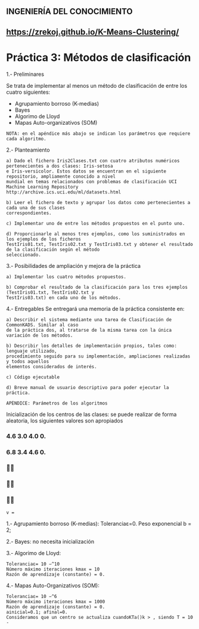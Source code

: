 ## INGENIERÍA DEL CONOCIMIENTO

## https://zrekoj.github.io/K-Means-Clustering/

# Práctica 3: Métodos de clasificación

1.- Preliminares

Se trata de implementar al menos un método de clasificación de entre los cuatro siguientes:

- Agrupamiento borroso (K-medias)
- Bayes
- Algorimo de Lloyd
- Mapas Auto-organizativos (SOM)

```
NOTA: en el apéndice más abajo se indican los parámetros que requiere cada algoritmo.
```
2.- Planteamiento

```
a) Dado el fichero Iris2Clases.txt con cuatro atributos numéricos pertenecientes a dos clases: Iris-setosa
e Iris-versicolor. Estos datos se encuentran en el siguiente repositorio, ampliamente conocido a nivel
mundial en temas relacionados con problemas de clasificación UCI Machine Learning Repository
http://archive.ics.uci.edu/ml/datasets.html
```
```
b) Leer el fichero de texto y agrupar los datos como pertenecientes a cada una de sus clases
correspondientes.
```
```
c) Implementar uno de entre los métodos propuestos en el punto uno.
```
```
d) Proporcionarle al menos tres ejemplos, como los suministrados en los ejemplos de los ficheros
TestIris01.txt, TestIris02.txt y TestIris03.txt y obtener el resultado de la clasificación según el método
seleccionado.
```
3.- Posibilidades de ampliación y mejora de la práctica

```
a) Implementar los cuatro métodos propuestos.
```
```
b) Comprobar el resultado de la clasificación para los tres ejemplos (TestIris01.txt, TestIris02.txt y
TestIris03.txt) en cada uno de los métodos.
```
4.- Entregables
Se entregará una memoria de la práctica consistente en:

```
a) Describir el sistema mediante una tarea de Clasificación de CommonKADS. Similar al caso
de la práctica dos, al tratarse de la misma tarea con la única variación de los métodos.
```
```
b) Describir los detalles de implementación propios, tales como: lenguaje utilizado,
procedimiento seguido para su implementación, ampliaciones realizadas y todos aquellos
elementos considerados de interés.
```
```
c) Código ejecutable
```
```
d) Breve manual de usuario descriptivo para poder ejecutar la práctica.
```

```
APÉNDICE: Parámetros de los algoritmos
```
Inicialización de los centros de las clases: se puede realizar de forma aleatoria, los siguientes valores son
apropiados

### 4.6 3.0 4.0 0.

### 6.8 3.4 4.6 0.

### 

### 

### 

```
v =
```
1.- Agrupamiento borroso (K-medias):
Toleranciaε=0.
Peso exponencial b = 2;

2.- Bayes: no necesita inicialización

3.- Algorimo de Lloyd:

```
Toleranciaε= 10 −^10
Número máximo iteraciones kmax = 10
Razón de aprendizaje (constante) = 0.
```
4.- Mapas Auto-Organizativos (SOM):

```
Toleranciaε= 10 −^6
Número máximo iteraciones kmax = 1000
Razón de aprendizaje (constante) = 0.
ainicial=0.1; afinal=0.
Consideramos que un centro se actualiza cuandoKTa()k > , siendo T = 10 -
```

